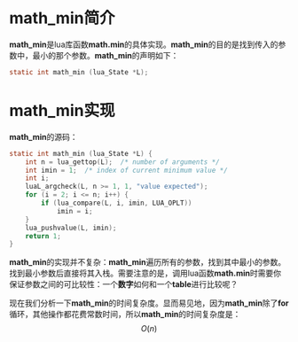 # math_min简介

**math_min**是lua库函数**math.min**的具体实现。**math_min**的目的是找到传入的参数中，最小的那个参数。**math_min**的声明如下：

```c
static int math_min (lua_State *L);
```

# math_min实现

**math_min**的源码：

```c
static int math_min (lua_State *L) {
    int n = lua_gettop(L);  /* number of arguments */
    int imin = 1;  /* index of current minimum value */
    int i;
    luaL_argcheck(L, n >= 1, 1, "value expected");
    for (i = 2; i <= n; i++) {
        if (lua_compare(L, i, imin, LUA_OPLT))
            imin = i;
    }
    lua_pushvalue(L, imin);
    return 1;
}
```

**math_min**的实现并不复杂：**math_min**遍历所有的参数，找到其中最小的参数。找到最小参数后直接将其入栈。需要注意的是，调用lua函数**math.min**时需要你保证参数之间的可比较性：一个**数字**如何和一个**table**进行比较呢？

现在我们分析一下**math_min**的时间复杂度。显而易见地，因为**math_min**除了**for**循环，其他操作都花费常数时间，所以**math_min**的时间复杂度是：
$$
O(n)
$$

